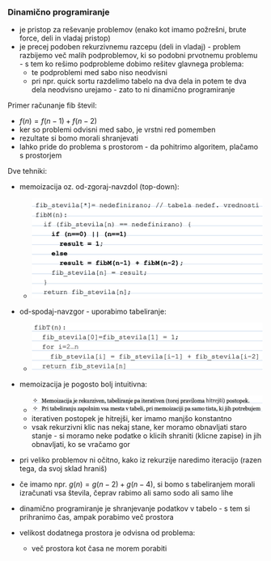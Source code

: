 ### Dinamično programiranje

- je pristop za reševanje problemov (enako kot imamo požrešni, brute force, deli in vladaj pristop)
- je precej podoben rekurzivnemu razcepu (deli in vladaj) - problem razbijemo več malih podproblemov, ki so podobni prvotnemu problemu - s tem ko rešimo podprobleme dobimo rešitev glavnega problema:
	- te podproblemi med sabo niso neodvisni
	- pri npr. quick sortu razdelimo tabelo na dva dela in potem te dva dela neodvisno urejamo - zato to ni dinamično programiranje

Primer računanje fib števil:
- $f(n) = f(n-1) + f(n-2)$
- ker so problemi odvisni med sabo, je vrstni red pomemben
- rezultate si bomo morali shranjevati
- lahko pride do problema s prostorom - da pohitrimo algoritem, plačamo s prostorjem

Dve tehniki:
- memoizacija oz. od-zgoraj-navzdol (top-down):
	- ![550](../../Images3/Pasted%20image%2020250506090819.png)
- od-spodaj-navzgor - uporabimo tabeliranje:
	- ![550](../../Images3/Pasted%20image%2020250506090736.png)

- memoizacija je pogosto bolj intuitivna:
	- ![600](../../Images3/Pasted%20image%2020250506091157.png)
	- iterativen postopek je hitrejši, ker imamo manjšo konstantno
	- vsak rekurzivni klic nas nekaj stane, ker moramo obnavljati staro stanje - si moramo neke podatke o klicih shraniti (klicne zapise) in jih obnavljati, ko se vračamo gor
- pri veliko problemov ni očitno, kako iz rekurzije naredimo iteracijo (razen tega, da svoj sklad hraniš)
- če imamo npr. $g(n) = g(n-2) + g(n-4)$, si bomo s tabeliranjem morali izračunati vsa števila, čeprav rabimo ali samo sodo ali samo lihe

- dinamično programiranje je shranjevanje podatkov v tabelo - s tem si prihranimo čas, ampak porabimo več prostora
- velikost dodatnega prostora je odvisna od problema:
	- več prostora kot časa ne morem porabiti